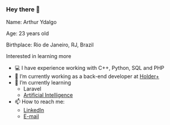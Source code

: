 ### Hey there 👋

Name: Arthur Ydalgo

Age: 23 years old

Birthplace: Rio de Janeiro, RJ, Brazil

Interested in learning more

- 💻 I have experience working with C++, Python, SQL and PHP 
- 🔭 I’m currently working as a back-end developer at [Holder+](https://holderplus.com.br/)
- 🌱 I’m currently learning
  - Laravel
  - [Artificial Intelligence](https://youtu.be/skXSvQRiJBo)
- 📫 How to reach me:
  - [LinkedIn](https://www.linkedin.com/in/arthur-y/)
  - [E-mail](mailto:arthur.aymc@gmail.com)

